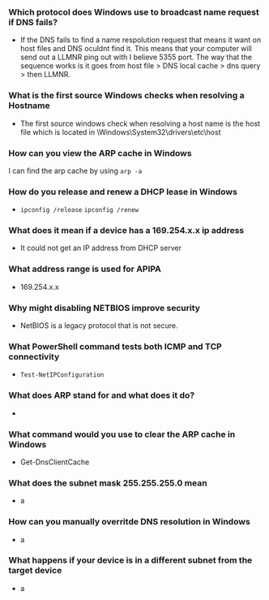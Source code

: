 ### Which protocol does Windows use to broadcast name request if DNS fails?
- If the DNS fails to find a name respolution request that means it want on host files and DNS oculdnt find it. This means that your computer will send out a LLMNR ping out with I believe 5355 port. The way that the sequence works is it goes from host file > DNS local cache > dns query > then LLMNR.

### What is the first source Windows checks when resolving a Hostname
- The first source windows check when resolving a host name is the host file which is located in \Windows\System32\drivers\etc\host


### How can you view the ARP cache in Windows
I can find the arp cache by using `arp -a`
### How do you release and renew a DHCP lease in Windows
- `ipconfig /release` `ipconfig /renew`
### What does it mean if a device has a 169.254.x.x ip address
- It could not get an IP address from DHCP server
### What address range is used for APIPA
- 169.254.x.x
### Why might disabling NETBIOS improve security
- NetBIOS is a legacy protocol that is not secure.
### What PowerShell command tests both ICMP and TCP connectivity
- `Test-NetIPConfiguration`
### What does ARP stand for and what does it do?
- 
### What command would you use to clear the ARP cache in Windows
- Get-DnsClientCache
### What does the subnet mask 255.255.255.0 mean
- a
### How can you manually overritde DNS resolution in Windows
- a
### What happens if your device is in a different subnet from the target device
- a
### 